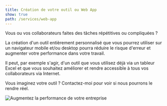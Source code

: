 ```yaml
---
title: Création de votre outil ou Web App
show: true
path: /services/web-app
---
```

Vous ou vos collaborateurs faites des tâches répétitives ou compliquées ?

La création d'un outil entièrement personnalisé que vous pourrez utiliser sur un navigateur mobile et/ou desktop pourra réduire le risque d'erreur et augmenter votre performance dans votre travail.

Il peut, par exemple s'agir, d'un outil que vous utilisez déjà via un tableur Excel et que vous souhaitez améliorer et rendre accessible à tous vos collaborateurs via Internet.

Vous imaginez votre outil ?
Contactez-moi pour voir si nous pourrons le rendre réel.

![Augmentez la performance de votre entreprise](/img/sans-titre-1.png "Augmentez la performance de votre entreprise")
